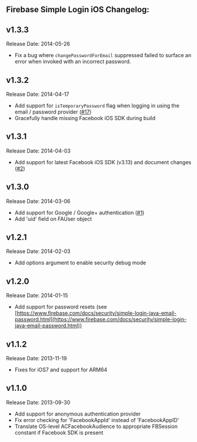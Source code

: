 ## Firebase Simple Login iOS Changelog:

v1.3.3
-------------
Release Date: 2014-05-26

* Fix a bug where `changePasswordForEmail` suppressed failed to surface an error when invoked with an incorrect password.

v1.3.2
-------------
Release Date: 2014-04-17

* Add support for `isTemporaryPassword` flag when logging in using the email / password provider ([#17](https://github.com/firebase/firebase-simple-login/issues/17))
* Gracefully handle missing Facebook iOS SDK during build  

v1.3.1
-------------
Release Date: 2014-04-03

* Add support for latest Facebook iOS SDK (v3.13) and document changes ([#2](https://github.com/firebase/firebase-simple-login/issues/2))

v1.3.0
-------------
Release Date: 2014-03-06

* Add support for Google / Google+ authentication ([#1](https://github.com/firebase/firebase-simple-login/issues/1))
* Add 'uid' field on FAUser object

v1.2.1
-------------
Release Date: 2014-02-03

* Add options argument to enable security debug mode

v1.2.0
-------------
Release Date: 2014-01-15

* Add support for password resets (see [https://www.firebase.com/docs/security/simple-login-java-email-password.html](https://www.firebase.com/docs/security/simple-login-java-email-password.html))

v1.1.2
-------------
Release Date: 2013-11-19

* Fixes for iOS7 and support for ARM64

v1.1.0
-------------
Release Date: 2013-09-30

* Add support for anonymous authentication provider
* Fix error checking for 'FacebookAppId' instead of 'FacebookAppID'
* Translate OS-level ACFacebookAudience to appropriate FBSession constant if Facebook SDK is present
